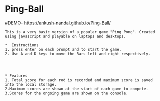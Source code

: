 # Ping-Ball
#DEMO- https://ankush-nandal.github.io/Ping-Ball/

	This is a very basic version of a popular game "Ping Pong". Created using javascript and playable on laptops and desktops.

	*  Instructions
	1. press enter on each prompt and to start the game.
	2. Use A and D keys to move the Bars left and right respectively.




	* Features
	1. Total score for each rod is recorded and maximum score is saved into the local storage.
	2.Maximum scores are shown at the start of each game to compete.
	3.Scores for the ongoing game are shown on the console.
